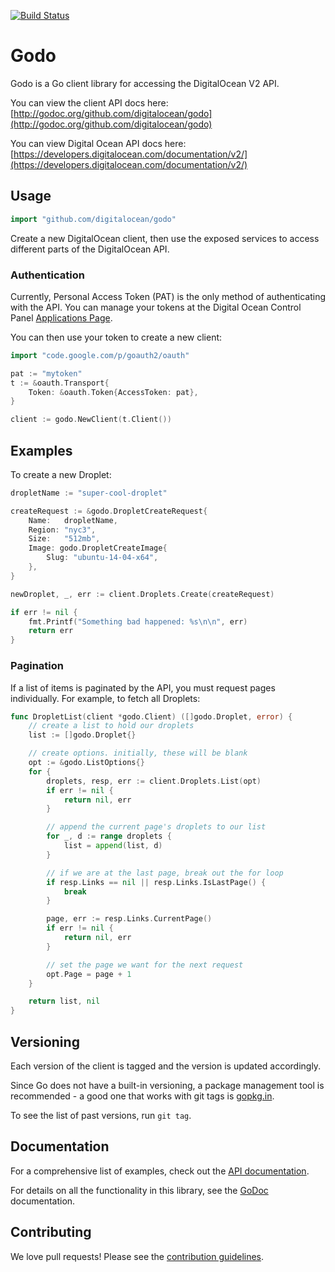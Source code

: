 [![Build Status](https://travis-ci.org/digitalocean/godo.svg)](https://travis-ci.org/digitalocean/godo)

# Godo

Godo is a Go client library for accessing the DigitalOcean V2 API.

You can view the client API docs here: [http://godoc.org/github.com/digitalocean/godo](http://godoc.org/github.com/digitalocean/godo)

You can view Digital Ocean API docs here: [https://developers.digitalocean.com/documentation/v2/](https://developers.digitalocean.com/documentation/v2/)


## Usage

```go
import "github.com/digitalocean/godo"
```

Create a new DigitalOcean client, then use the exposed services to
access different parts of the DigitalOcean API.

### Authentication

Currently, Personal Access Token (PAT) is the only method of
authenticating with the API. You can manage your tokens
at the Digital Ocean Control Panel [Applications Page](https://cloud.digitalocean.com/settings/applications).

You can then use your token to create a new client:

```go
import "code.google.com/p/goauth2/oauth"

pat := "mytoken"
t := &oauth.Transport{
	Token: &oauth.Token{AccessToken: pat},
}

client := godo.NewClient(t.Client())
```

## Examples


To create a new Droplet:

```go
dropletName := "super-cool-droplet"

createRequest := &godo.DropletCreateRequest{
    Name:   dropletName,
    Region: "nyc3",
    Size:   "512mb",
    Image: godo.DropletCreateImage{
        Slug: "ubuntu-14-04-x64",
    },
}

newDroplet, _, err := client.Droplets.Create(createRequest)

if err != nil {
    fmt.Printf("Something bad happened: %s\n\n", err)
    return err
}
```

### Pagination

If a list of items is paginated by the API, you must request pages individually. For example, to fetch all Droplets:

```go
func DropletList(client *godo.Client) ([]godo.Droplet, error) {
    // create a list to hold our droplets
    list := []godo.Droplet{}

    // create options. initially, these will be blank
    opt := &godo.ListOptions{}
    for {
        droplets, resp, err := client.Droplets.List(opt)
        if err != nil {
            return nil, err
        }

        // append the current page's droplets to our list
        for _, d := range droplets {
            list = append(list, d)
        }

        // if we are at the last page, break out the for loop
        if resp.Links == nil || resp.Links.IsLastPage() {
            break
        }

        page, err := resp.Links.CurrentPage()
        if err != nil {
            return nil, err
        }

        // set the page we want for the next request
        opt.Page = page + 1
    }

    return list, nil
}
```

## Versioning

Each version of the client is tagged and the version is updated accordingly.

Since Go does not have a built-in versioning, a package management tool is
recommended - a good one that works with git tags is
[gopkg.in](http://labix.org/gopkg.in).

To see the list of past versions, run `git tag`.


## Documentation

For a comprehensive list of examples, check out the [API documentation](https://developers.digitalocean.com/documentation/v2/).

For details on all the functionality in this library, see the [GoDoc](http://godoc.org/github.com/digitalocean/godo) documentation.


## Contributing

We love pull requests! Please see the [contribution guidelines](CONTRIBUTING.md).
